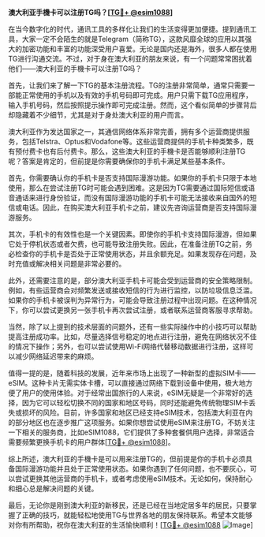 **澳大利亚手機卡可以注册TG吗？[[TG💪+ @esim1088](https://t.me/s/esim1088)]**

在当今数字化的时代，通讯工具的多样化让我们的生活变得更加便捷。提到通讯工具，大家一定不会陌生的就是Telegram（简称TG），这款风靡全球的应用以其强大的加密功能和丰富的功能深受用户喜爱。无论是国内还是海外，很多人都在使用TG进行沟通交流。不过，对于身在澳大利亚的朋友来说，有一个问题常常困扰着他们——澳大利亚的手機卡可以注册TG吗？

首先，让我们来了解一下TG的基本注册流程。TG的注册非常简单，通常只需要一部能正常使用的手机以及有效的手机号码即可完成。用户只需下载TG应用程序，输入手机号码，然后按照提示操作即可完成注册。然而，这个看似简单的步骤背后却隐藏着不少细节，尤其是对于身处澳大利亚的用户而言。

澳大利亚作为发达国家之一，其通信网络体系非常完善，拥有多个运营商提供服务，包括Telstra、Optus和Vodafone等。这些运营商提供的手机卡种类繁多，既有预付费卡也有后付费卡。那么，这些澳大利亚的手機卡是否能够顺利注册TG呢？答案是肯定的，但前提是你需要确保你的手机卡满足某些基本条件。

首先，你需要确认你的手机卡是否支持国际漫游功能。如果你的手机卡只限于本地使用，那么在尝试注册TG时可能会遇到困难。这是因为TG需要通过国际短信或语音通话来进行身份验证，而没有国际漫游功能的手机卡可能无法接收来自国外的短信或电话。因此，在购买澳大利亚手机卡之前，建议先咨询运营商是否支持国际漫游服务。

其次，手机卡的有效性也是一个关键因素。即使你的手机卡支持国际漫游，但如果它处于停机状态或者欠费，也可能导致注册失败。因此，在准备注册TG之前，务必检查你的手机卡是否处于正常使用状态，并且余额充足。如果发现存在问题，及时充值或解决相关问题是非常必要的。

此外，还需要注意的是，部分澳大利亚手机卡可能会受到运营商的安全策略限制。例如，有些运营商会对频繁发送或接收短信的行为进行监控，以防垃圾信息泛滥。如果你的手机卡被误判为异常行为，可能会导致注册过程中出现问题。在这种情况下，你可以尝试更换另一张手机卡再次尝试注册，或者联系运营商客服寻求帮助。

当然，除了以上提到的技术层面的问题外，还有一些实际操作中的小技巧可以帮助提高注册成功率。比如，尽量选择信号稳定的地点进行注册，避免在网络状况不佳的情况下操作；另外，也可以尝试使用Wi-Fi网络代替移动数据进行注册，这样可以减少网络延迟带来的麻烦。

值得一提的是，随着科技的发展，近年来市场上出现了一种新型的虚拟SIM卡——eSIM。这种卡片无需实体卡槽，可以直接通过网络下载到设备中使用，极大地方便了用户的使用体验。对于经常出国旅行的人来说，eSIM无疑是一个非常好的选择，因为它可以轻松切换不同的国家和地区号码，同时还能避免传统物理SIM卡丢失或损坏的风险。目前，许多国家和地区已经支持eSIM技术，包括澳大利亚在内的部分地区也在逐步推广这项服务。如果你想尝试使用eSIM来注册TG，不妨关注一下相关的服务商，比如eSIM1088，它们提供了多种套餐供用户选择，非常适合需要频繁更换手机卡的用户群体[[TG💪+ @esim1088](https://t.me/s/esim1088)]。

综上所述，澳大利亚的手機卡是可以用来注册TG的，但前提是你的手机卡必须具备国际漫游功能并且处于正常使用状态。如果你遇到了任何问题，也不要灰心，可以尝试更换其他运营商的手机卡，或者考虑使用eSIM技术。无论如何，保持耐心和细心总是解决问题的关键。

最后，无论你是刚到澳大利亚的新移民，还是已经在当地定居多年的居民，只要掌握了正确的技巧，就能轻松地使用TG与世界各地的朋友保持联系。希望本文能够对你有所帮助，祝你在澳大利亚的生活愉快顺利！[[TG💪+ @esim1088](https://t.me/s/esim1088) ![Image](https://i.postimg.cc/4NQfJmqS/Snipaste-2025-05-13-00-14-12.png)]